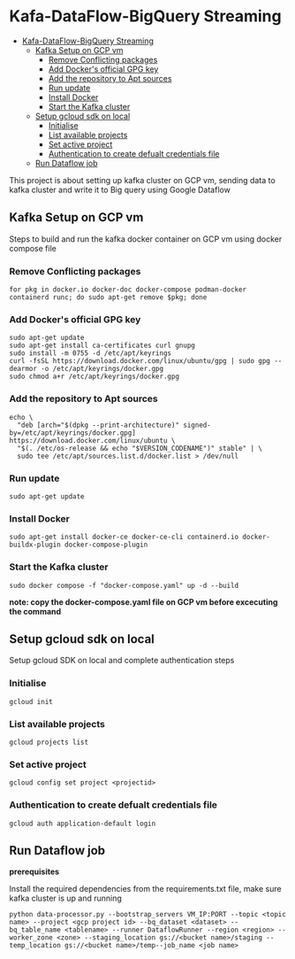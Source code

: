 # Kafa-DataFlow-BigQuery Streaming
- [Kafa-DataFlow-BigQuery Streaming](#kafa-dataflow-bigquery-streaming)
  - [Kafka Setup on GCP vm](#kafka-setup-on-gcp-vm)
    - [Remove Conflicting packages](#remove-conflicting-packages)
    - [Add Docker's official GPG key](#add-dockers-official-gpg-key)
    - [Add the repository to Apt sources](#add-the-repository-to-apt-sources)
    - [Run update](#run-update)
    - [Install Docker](#install-docker)
    - [Start the Kafka cluster](#start-the-kafka-cluster)
  - [Setup gcloud sdk on local](#setup-gcloud-sdk-on-local)
    - [Initialise](#initialise)
    - [List available projects](#list-available-projects)
    - [Set active project](#set-active-project)
    - [Authentication to create defualt credentials file](#authentication-to-create-defualt-credentials-file)
  - [Run Dataflow job](#run-dataflow-job)


This project is about setting up kafka cluster on GCP vm, sending data to kafka cluster and write it to Big query using Google Dataflow

## Kafka Setup on GCP vm

Steps to build and run the kafka docker container on GCP vm using docker compose file 

### Remove Conflicting packages

```
for pkg in docker.io docker-doc docker-compose podman-docker containerd runc; do sudo apt-get remove $pkg; done
```

### Add Docker's official GPG key

```
sudo apt-get update
sudo apt-get install ca-certificates curl gnupg
sudo install -m 0755 -d /etc/apt/keyrings
curl -fsSL https://download.docker.com/linux/ubuntu/gpg | sudo gpg --dearmor -o /etc/apt/keyrings/docker.gpg
sudo chmod a+r /etc/apt/keyrings/docker.gpg
```

### Add the repository to Apt sources

```
echo \
  "deb [arch="$(dpkg --print-architecture)" signed-by=/etc/apt/keyrings/docker.gpg] https://download.docker.com/linux/ubuntu \
  "$(. /etc/os-release && echo "$VERSION_CODENAME")" stable" | \
  sudo tee /etc/apt/sources.list.d/docker.list > /dev/null
```

### Run update

```
sudo apt-get update
```

### Install Docker

```
sudo apt-get install docker-ce docker-ce-cli containerd.io docker-buildx-plugin docker-compose-plugin
```

### Start the Kafka cluster

```
sudo docker compose -f "docker-compose.yaml" up -d --build
```
**note: copy the docker-compose.yaml file on GCP vm before excecuting the command**


## Setup gcloud sdk on local

Setup gcloud SDK on local and complete authentication steps

### Initialise
```
gcloud init
```

### List available projects
```
gcloud projects list
```

### Set active project
```
gcloud config set project <projectid>
```

### Authentication to create defualt credentials file
```
gcloud auth application-default login
```

## Run Dataflow job

**prerequisites**

Install the required dependencies from the requirements.txt file, make sure kafka cluster is up and running 

```
python data-processor.py --bootstrap_servers VM_IP:PORT --topic <topic name> --project <gcp project id> --bq_dataset <dataset> --bq_table_name <tablename> --runner DataflowRunner --region <region> --worker_zone <zone> --staging_location gs://<bucket name>/staging --temp_location gs://<bucket name>/temp--job_name <job name> 
```


